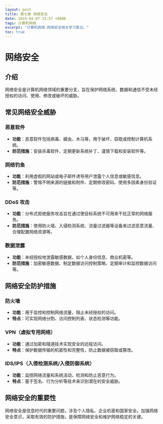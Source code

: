 ```yaml
---
layout: post
title: 第七章 网络安全
date: 2019-04-07 15:57 +0800
tags: 计算机网络
excerpt: "计算机网络-网络安全相关学习笔记。"
toc: true
---
```

# 网络安全

## 介绍

网络安全是计算机网络领域的重要分支，旨在保护网络系统、数据和通信不受未经授权的访问、使用、修改或破坏的威胁。

## 常见网络安全威胁

### 恶意软件

- **功能**：恶意软件包括病毒、蠕虫、木马等，用于破坏、窃取或控制计算机系统。
- **防范措施**：安装杀毒软件、定期更新系统补丁、谨慎下载和安装软件等。

### 网络钓鱼

- **功能**：利用虚假的网站或电子邮件诱导用户泄露个人信息或敏感信息。
- **防范措施**：警惕不明来源的链接和附件、定期修改密码、使用多因素身份验证等。

### DDoS 攻击

- **功能**：分布式拒绝服务攻击旨在通过使目标系统不可用来干扰正常的网络服务。
- **防范措施**：使用防火墙、入侵检测系统、流量过滤器等设备来过滤恶意流量、合理配置网络资源等。

### 数据泄露

- **功能**：未经授权地泄露敏感数据，如个人身份信息、商业机密等。
- **防范措施**：加密敏感数据、制定数据访问控制策略、定期审计和监控数据访问等。

## 网络安全防护措施

### 防火墙

- **功能**：用于监控和控制网络流量，阻止未经授权的访问。
- **特点**：可实现网络分割、访问控制列表、状态检测等功能。

### VPN（虚拟专用网络）

- **功能**：通过加密和隧道技术实现安全的远程访问。
- **特点**：保护数据传输的机密性和完整性，防止数据被窃取或篡改。

### IDS/IPS（入侵检测系统/入侵防御系统）

- **功能**：监控网络流量和系统活动，检测和防止恶意行为。
- **特点**：基于签名、行为分析等技术来识别潜在的安全威胁。

## 网络安全的重要性

网络安全是信息时代的重要问题，涉及个人隐私、企业机密和国家安全。加强网络安全意识，采取有效的防护措施，是保障网络安全和维护网络稳定的关键。
